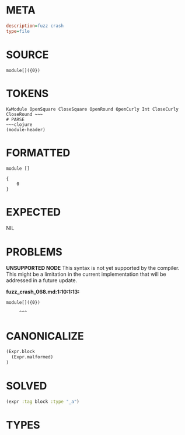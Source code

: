 # META
~~~ini
description=fuzz crash
type=file
~~~
# SOURCE
~~~roc
module[]({0})
~~~
# TOKENS
~~~text
KwModule OpenSquare CloseSquare OpenRound OpenCurly Int CloseCurly CloseRound ~~~
# PARSE
~~~clojure
(module-header)
~~~
# FORMATTED
~~~roc
module []

{
	0
}
~~~
# EXPECTED
NIL
# PROBLEMS
**UNSUPPORTED NODE**
This syntax is not yet supported by the compiler.
This might be a limitation in the current implementation that will be addressed in a future update.

**fuzz_crash_068.md:1:10:1:13:**
```roc
module[]({0})
```
         ^^^


# CANONICALIZE
~~~clojure
(Expr.block
  (Expr.malformed)
)
~~~
# SOLVED
~~~clojure
(expr :tag block :type "_a")
~~~
# TYPES
~~~roc
~~~
